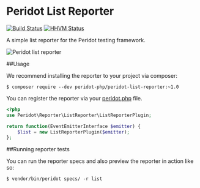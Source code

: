 Peridot List Reporter
=====================

[![Build Status](https://travis-ci.org/peridot-php/peridot-list-reporter.png)](https://travis-ci.org/peridot-php/peridot-list-reporter) [![HHVM Status](http://hhvm.h4cc.de/badge/peridot-php/peridot-list-reporter.svg)](http://hhvm.h4cc.de/package/peridot-php/peridot-list-reporter)

A simple list reporter for the Peridot testing framework.

![Peridot list reporter](https://raw.github.com/peridot-php/peridot-list-reporter/master/output.png "Peridot list reporter in action")

##Usage

We recommend installing the reporter to your project via composer:

```
$ composer require --dev peridot-php/peridot-list-reporter:~1.0
```

You can register the reporter via your [peridot.php](http://peridot-php.github.io/#plugins) file.

```php
<?php
use Peridot\Reporter\ListReporter\ListReporterPlugin;

return function(EventEmitterInterface $emitter) {
    $list = new ListReporterPlugin($emitter);
};
```

##Running reporter tests

You can run the reporter specs and also preview the reporter in action like so:

```
$ vendor/bin/peridot specs/ -r list
```
